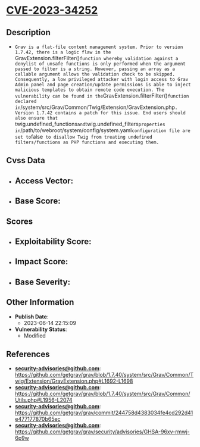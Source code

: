
# [CVE-2023-34252](https://github.com/getgrav/grav/blob/1.7.40/system/src/Grav/Common/Twig/Extension/GravExtension.php#L1692-L1698)

## Description

- `Grav is a flat-file content management system. Prior to version 1.7.42, there is a logic flaw in the `GravExtension.filterFilter()` function whereby validation against a denylist of unsafe functions is only performed when the argument passed to filter is a string. However, passing an array as a callable argument allows the validation check to be skipped. Consequently, a low privileged attacker with login access to Grav Admin panel and page creation/update permissions is able to inject malicious templates to obtain remote code execution. The vulnerability can be found in the `GravExtension.filterFilter()` function declared in `/system/src/Grav/Common/Twig/Extension/GravExtension.php`. Version 1.7.42 contains a patch for this issue. End users should also ensure that `twig.undefined_functions` and `twig.undefined_filters` properties in `/path/to/webroot/system/config/system.yaml` configuration file are set to `false` to disallow Twig from treating undefined filters/functions as PHP functions and executing them.`

## Cvss Data

- **Access Vector**:
  - 
- **Base Score**:
  - 

## Scores

- **Exploitability Score**:
  - 
- **Impact Score**:
  - 
- **Base Severity**:
  - 

## Other Information

- **Publish Date**:
  - 2023-06-14 22:15:09
- **Vulnerability Status**:
  - Modified

## References

- **security-advisories@github.com**: https://github.com/getgrav/grav/blob/1.7.40/system/src/Grav/Common/Twig/Extension/GravExtension.php#L1692-L1698
- **security-advisories@github.com**: https://github.com/getgrav/grav/blob/1.7.40/system/src/Grav/Common/Utils.php#L1956-L2074
- **security-advisories@github.com**: https://github.com/getgrav/grav/commit/244758d4383034fe4cd292d41e477177870b65ec
- **security-advisories@github.com**: https://github.com/getgrav/grav/security/advisories/GHSA-96xv-rmwj-6p9w
